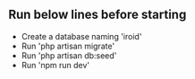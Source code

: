 
## Run below lines before starting

- Create a database naming 'iroid'
- Run 'php artisan migrate'
- Run 'php artisan db:seed'
- Run 'npm run dev'

